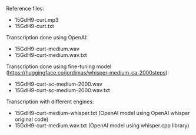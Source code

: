 
Reference files:

* 15GdH9-curt.mp3
* 15GdH9-curt.txt

Transcription done using OpenAI:

* 15GdH9-curt-medium.wav
* 15GdH9-curt-medium.wav.txt

Transcription done using fine-tuning model (https://huggingface.co/jordimas/whisper-medium-ca-2000steps):

* 15GdH9-curt-sc-medium-2000.wav
* 15GdH9-curt-sc-medium-2000.wav.txt

Transcription with different engines:
* 15GdH9-curt-medium-whisper.txt (OpenAI model using OpenAI whisper original code)
* 15GdH9-curt-medium.wav.txt (OpenAI model using whisper.cpp library)
